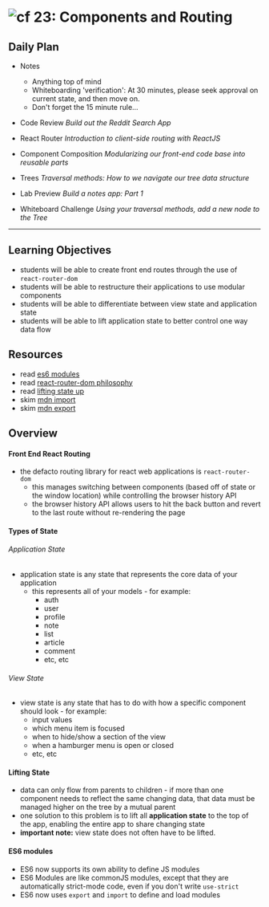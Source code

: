 ![cf](http://i.imgur.com/7v5ASc8.png) 23: Components and Routing
===

## Daily Plan
* Notes
  - Anything top of mind
  - Whiteboarding 'verification': At 30 minutes, please seek approval on current state, and then move on.
  - Don't forget the 15 minute rule... 

* Code Review _Build out the Reddit Search App_
* React Router _Introduction to client-side routing with ReactJS_
* Component Composition _Modularizing our front-end code base into reusable parts_

* Trees _Traversal methods: How to we navigate our tree data structure_

* Lab Preview _Build a notes app: Part 1_
* Whiteboard Challenge _Using your traversal methods, add a new node to the Tree_

----

## Learning Objectives
* students will be able to create front end routes through the use of `react-router-dom`
* students will be able to restructure their applications to use modular components
* students will be able to differentiate between view state and application state
* students will be able to lift application state to better control one way data flow

## Resources
* read [es6 modules](https://hacks.mozilla.org/2015/08/es6-in-depth-modules/)
* read [react-router-dom philosophy](https://reacttraining.com/react-router/web/guides/philosophy)
* read [lifting state up](https://facebook.github.io/react/docs/lifting-state-up.html)
* skim [mdn import](https://developer.mozilla.org/en-US/docs/Web/JavaScript/Reference/Statements/import)
* skim [mdn export](https://developer.mozilla.org/en-US/docs/Web/JavaScript/Reference/Statements/export)

## Overview
#### Front End React Routing
* the defacto routing library for react web applications is `react-router-dom`
  * this manages switching between components (based off of state or the window location) while controlling the browser history API
  * the browser history API allows users to hit the back button and revert to the last route without re-rendering the page

#### Types of State
###### Application State
* application state is any state that represents the core data of your application
  * this represents all of your models - for example:
    * auth
    * user
    * profile
    * note
    * list
    * article
    * comment
    * etc, etc

###### View State
* view state is any state that has to do with how a specific component should look - for example:
  * input values
  * which menu item is focused
  * when to hide/show a section of the view
  * when a hamburger menu is open or closed
  * etc, etc

#### Lifting State
* data can only flow from parents to children - if more than one component needs to reflect the same changing data, that data must be managed higher on the tree by a mutual parent
* one solution to this problem is to lift all **application state** to the top of the app, enabling the entire app to share changing state
* **important note:** view state does not often have to be lifted.

#### ES6 modules
* ES6 now supports its own ability to define JS modules
* ES6 Modules are like commonJS modules, except that they are automatically strict-mode code, even if you don't write `use-strict`
* ES6 now uses `export` and `import` to define and load modules
